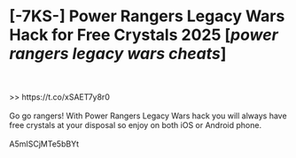 # [-7KS-] Power Rangers Legacy Wars Hack for Free Crystals 2025 [*power rangers legacy wars cheats*]
<br>
<br> >> https://t.co/xSAET7y8r0

<br>
<br>Go go rangers! With Power Rangers Legacy Wars hack you will always have free crystals at your disposal so enjoy on both iOS or Android phone.
<br>
<br>A5mISCjMTe5bBYt


